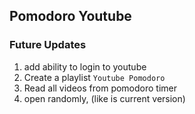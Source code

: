 ## Pomodoro Youtube

### Future Updates

1. add ability to login to youtube
2. Create a playlist `Youtube Pomodoro`
3. Read all videos from pomodoro timer
4. open randomly, (like is current version)